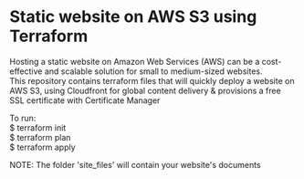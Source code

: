 # Static website on AWS S3 using Terraform   
Hosting a static website on Amazon Web Services (AWS) can be a cost-effective and scalable solution for small to medium-sized websites.   
This repository contains terraform files that will quickly deploy a website on AWS S3, using Cloudfront for global content delivery & provisions
a free SSL certificate with Certificate Manager  

To run:  
$ terraform init  
$ terraform plan  
$ terraform apply  

NOTE: The folder 'site_files' will contain your website's documents    
